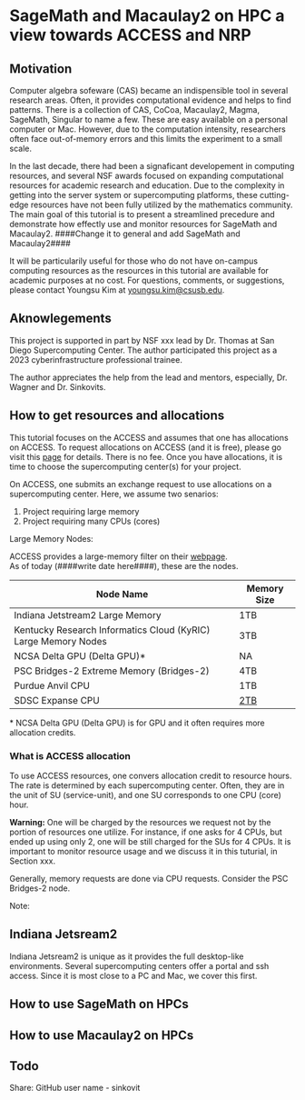 # SageMath and Macaulay2 on HPC a view towards ACCESS and NRP

## Motivation

Computer algebra sofeware (CAS) became an indispensible tool in several research areas. Often, it provides computational evidence and helps to find patterns. There is a collection of CAS, CoCoa, Macaulay2, Magma, SageMath, Singular to name a few. These are easy available on a personal computer or Mac. However, due to the computation intensity, researchers often face out-of-memory errors and this limits the experiment to a small scale. 

In the last decade, there had been a signaficant developement in computing resources, and several NSF awards focused on expanding computational resources for academic research and education. 
Due to the complexity in getting into the server system or supercomputing platforms, these cutting-edge resources have not been fully utilized by the mathematics community. 
The main goal of this tutorial is to present a streamlined precedure and demonstrate how effectly use and monitor resources for SageMath and Macaulay2. 
####Change it to general and add SageMath and Macaulay2####

It will be particularily useful for those who do not have on-campus computing resources as the resources in this tutorial are available for academic purposes at no cost. For questions, comments, or suggestions, please contact Youngsu Kim at youngsu.kim@csusb.edu. 

## Aknowlegements

This project is supported in part by NSF xxx lead by Dr. Thomas at San Diego Supercomputing Center. The author participated this project as a 2023 cyberinfrastructure professional trainee. 

The author appreciates the help from the lead and mentors, especially, Dr. Wagner and Dr. Sinkovits. 

## How to get resources and allocations

This tutorial focuses on the ACCESS and assumes that one has allocations on ACCESS. To request allocations on ACCESS (and it is free), please go visit this [page](https://allocations.access-ci.org/prepare-requests-overview#comparison-table) for details. There is no fee. Once you have allocations, it is time to choose the supercomputing center(s) for your project.

On ACCESS, one submits an exchange request to use allocations on a supercomputing center. Here, we assume two senarios:

1. Project requiring large memory
2. Project requiring many CPUs (cores)

Large Memory Nodes:

ACCESS provides a large-memory filter on their [webpage](https://allocations.access-ci.org/resources).  
As of today (####write date here####), these are the nodes. 

|Node Name|Memory Size|
|--|--|
Indiana Jetstream2 Large Memory | 1TB
Kentucky Research Informatics Cloud (KyRIC) Large Memory Nodes | 3TB
NCSA Delta GPU (Delta GPU)* | NA
PSC Bridges-2 Extreme Memory (Bridges-2) | 4TB
Purdue Anvil CPU | 1TB
SDSC Expanse CPU | [2TB](https://www.sdsc.edu/support/user_guides/expanse.html#charging)

\* NCSA Delta GPU (Delta GPU) is for GPU and it often requires more allocation credits.

### What is ACCESS allocation 

To use ACCESS resources, one convers allocation credit to resource hours. The rate is determined by each supercomputing center. Often, they are in the unit of SU (service-unit), and one SU corresponds to one CPU (core) hour. 

**Warning:** One will be charged by the resources we request not by the portion of resources one utilize. For instance, if one asks for 4 CPUs, but ended up using only 2, one will be still charged for the SUs for 4 CPUs. It is important to monitor resource usage and we discuss it in this tuturial, in Section xxx.

Generally, memory requests are done via CPU requests. Consider the PSC Bridges-2 node. 

Note: 

## Indiana Jetsream2

Indiana Jetsream2 is unique as it provides the full desktop-like environments. Several supercomputing centers offer a portal and ssh access. Since it is most close to a PC and Mac, we cover this first. 


## How to use SageMath on HPCs

## How to use Macaulay2 on HPCs



## Todo 

Share: GitHub user name - sinkovit